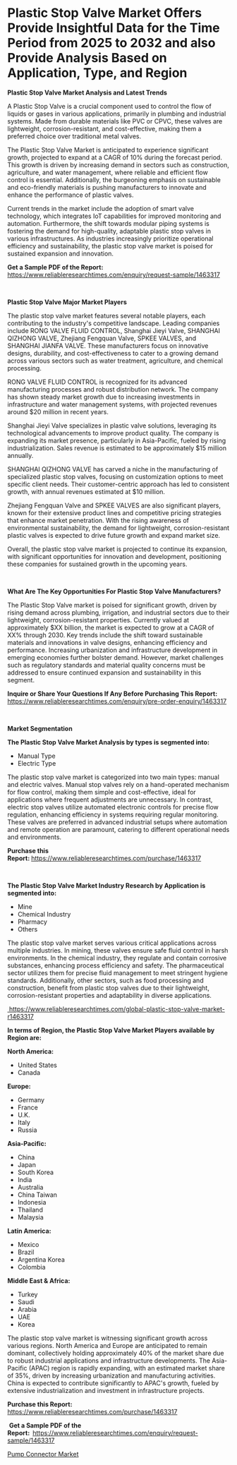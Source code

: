 <p><h1>Plastic Stop Valve Market Offers Provide Insightful Data for the Time Period from 2025 to 2032 and also Provide Analysis Based on Application, Type, and Region</h1></p><p><strong>Plastic Stop Valve Market Analysis and Latest Trends</strong></p>
<p><p>A Plastic Stop Valve is a crucial component used to control the flow of liquids or gases in various applications, primarily in plumbing and industrial systems. Made from durable materials like PVC or CPVC, these valves are lightweight, corrosion-resistant, and cost-effective, making them a preferred choice over traditional metal valves.</p><p>The Plastic Stop Valve Market is anticipated to experience significant growth, projected to expand at a CAGR of 10% during the forecast period. This growth is driven by increasing demand in sectors such as construction, agriculture, and water management, where reliable and efficient flow control is essential. Additionally, the burgeoning emphasis on sustainable and eco-friendly materials is pushing manufacturers to innovate and enhance the performance of plastic valves.</p><p>Current trends in the market include the adoption of smart valve technology, which integrates IoT capabilities for improved monitoring and automation. Furthermore, the shift towards modular piping systems is fostering the demand for high-quality, adaptable plastic stop valves in various infrastructures. As industries increasingly prioritize operational efficiency and sustainability, the plastic stop valve market is poised for sustained expansion and innovation.</p></p>
<p><strong>Get a Sample PDF of the Report:&nbsp;</strong> <a href="https://www.reliableresearchtimes.com/enquiry/request-sample/1463317?utm_campaign=2479&utm_medium=2&utm_source=Github&utm_content=ia&utm_term=18022025&utm_id=plastic-stop-valve">https://www.reliableresearchtimes.com/enquiry/request-sample/1463317</a></p>
<p>&nbsp;</p>
<p><strong>Plastic Stop Valve Major Market Players</strong></p>
<p><p>The plastic stop valve market features several notable players, each contributing to the industry's competitive landscape. Leading companies include RONG VALVE FLUID CONTROL, Shanghai Jieyi Valve, SHANGHAI QIZHONG VALVE, Zhejiang Fengquan Valve, SPKEE VALVES, and SHANGHAI JIANFA VALVE. These manufacturers focus on innovative designs, durability, and cost-effectiveness to cater to a growing demand across various sectors such as water treatment, agriculture, and chemical processing.</p><p>RONG VALVE FLUID CONTROL is recognized for its advanced manufacturing processes and robust distribution network. The company has shown steady market growth due to increasing investments in infrastructure and water management systems, with projected revenues around $20 million in recent years.</p><p>Shanghai Jieyi Valve specializes in plastic valve solutions, leveraging its technological advancements to improve product quality. The company is expanding its market presence, particularly in Asia-Pacific, fueled by rising industrialization. Sales revenue is estimated to be approximately $15 million annually.</p><p>SHANGHAI QIZHONG VALVE has carved a niche in the manufacturing of specialized plastic stop valves, focusing on customization options to meet specific client needs. Their customer-centric approach has led to consistent growth, with annual revenues estimated at $10 million.</p><p>Zhejiang Fengquan Valve and SPKEE VALVES are also significant players, known for their extensive product lines and competitive pricing strategies that enhance market penetration. With the rising awareness of environmental sustainability, the demand for lightweight, corrosion-resistant plastic valves is expected to drive future growth and expand market size.</p><p>Overall, the plastic stop valve market is projected to continue its expansion, with significant opportunities for innovation and development, positioning these companies for sustained growth in the upcoming years.</p></p>
<p>&nbsp;</p>
<p><strong>What Are The Key Opportunities For Plastic Stop Valve Manufacturers?</strong></p>
<p><p>The Plastic Stop Valve market is poised for significant growth, driven by rising demand across plumbing, irrigation, and industrial sectors due to their lightweight, corrosion-resistant properties. Currently valued at approximately $XX billion, the market is expected to grow at a CAGR of XX% through 2030. Key trends include the shift toward sustainable materials and innovations in valve designs, enhancing efficiency and performance. Increasing urbanization and infrastructure development in emerging economies further bolster demand. However, market challenges such as regulatory standards and material quality concerns must be addressed to ensure continued expansion and sustainability in this segment.</p></p>
<p><strong>Inquire or Share Your Questions If Any Before Purchasing This Report:</strong> <a href="https://www.reliableresearchtimes.com/enquiry/pre-order-enquiry/1463317?utm_campaign=2479&utm_medium=2&utm_source=Github&utm_content=ia&utm_term=18022025&utm_id=plastic-stop-valve">https://www.reliableresearchtimes.com/enquiry/pre-order-enquiry/1463317</a></p>
<p>&nbsp;</p>
<p><strong>Market Segmentation</strong></p>
<p><strong>The Plastic Stop Valve Market Analysis by types is segmented into:</strong></p>
<p><ul><li>Manual Type</li><li>Electric Type</li></ul></p>
<p><p>The plastic stop valve market is categorized into two main types: manual and electric valves. Manual stop valves rely on a hand-operated mechanism for flow control, making them simple and cost-effective, ideal for applications where frequent adjustments are unnecessary. In contrast, electric stop valves utilize automated electronic controls for precise flow regulation, enhancing efficiency in systems requiring regular monitoring. These valves are preferred in advanced industrial setups where automation and remote operation are paramount, catering to different operational needs and environments.</p></p>
<p><strong>Purchase this Report:&nbsp;</strong><a href="https://www.reliableresearchtimes.com/purchase/1463317?utm_campaign=2479&utm_medium=2&utm_source=Github&utm_content=ia&utm_term=18022025&utm_id=plastic-stop-valve">https://www.reliableresearchtimes.com/purchase/1463317</a></p>
<p>&nbsp;</p>
<p><strong>The Plastic Stop Valve Market Industry Research by Application is segmented into:</strong></p>
<p><ul><li>Mine</li><li>Chemical Industry</li><li>Pharmacy</li><li>Others</li></ul></p>
<p><p>The plastic stop valve market serves various critical applications across multiple industries. In mining, these valves ensure safe fluid control in harsh environments. In the chemical industry, they regulate and contain corrosive substances, enhancing process efficiency and safety. The pharmaceutical sector utilizes them for precise fluid management to meet stringent hygiene standards. Additionally, other sectors, such as food processing and construction, benefit from plastic stop valves due to their lightweight, corrosion-resistant properties and adaptability in diverse applications.</p></p>
<p><a href="https://www.reliableresearchtimes.com/global-plastic-stop-valve-market-r1463317?utm_campaign=2479&utm_medium=2&utm_source=Github&utm_content=ia&utm_term=18022025&utm_id=plastic-stop-valve">&nbsp;https://www.reliableresearchtimes.com/global-plastic-stop-valve-market-r1463317</a></p>
<p><strong>In terms of Region, the Plastic Stop Valve Market Players available by Region are:</strong></p>
<p>
    <p> <strong> North America: </strong>
        <ul>
            <li>United States</li>
            <li>Canada</li>
        </ul>
        </p> 
    <p> <strong> Europe: </strong>
        <ul>
            <li>Germany</li>
            <li>France</li>
            <li>U.K.</li>
            <li>Italy</li>
            <li>Russia</li>
        </ul>
        </p> 
    <p> <strong> Asia-Pacific: </strong>
        <ul>
            <li>China</li>
            <li>Japan</li>
            <li>South Korea</li>
            <li>India</li>
            <li>Australia</li>
            <li>China Taiwan</li>
            <li>Indonesia</li>
            <li>Thailand</li>
            <li>Malaysia</li>
        </ul>
        </p> 
    <p> <strong> Latin America: </strong>
        <ul>
            <li>Mexico</li>
            <li>Brazil</li>
            <li>Argentina Korea</li>
            <li>Colombia</li>
        </ul>
        </p> 
    <p> <strong> Middle East & Africa: </strong>
        <ul>
            <li>Turkey</li>
            <li>Saudi</li>
            <li>Arabia</li>
            <li>UAE</li>
            <li>Korea</li>
        </ul>
    </p>
    </p>
<p><p>The plastic stop valve market is witnessing significant growth across various regions. North America and Europe are anticipated to remain dominant, collectively holding approximately 40% of the market share due to robust industrial applications and infrastructure developments. The Asia-Pacific (APAC) region is rapidly expanding, with an estimated market share of 35%, driven by increasing urbanization and manufacturing activities. China is expected to contribute significantly to APAC's growth, fueled by extensive industrialization and investment in infrastructure projects.</p></p>
<p><strong>Purchase this Report: </strong><a href="https://www.reliableresearchtimes.com/purchase/1463317?utm_campaign=2479&utm_medium=2&utm_source=Github&utm_content=ia&utm_term=18022025&utm_id=plastic-stop-valve">https://www.reliableresearchtimes.com/purchase/1463317</a></p>
<p>&nbsp;<strong>Get a Sample PDF of the Report:&nbsp;&nbsp;</strong><a href="https://www.reliableresearchtimes.com/enquiry/request-sample/1463317?utm_campaign=2479&utm_medium=2&utm_source=Github&utm_content=ia&utm_term=18022025&utm_id=plastic-stop-valve">https://www.reliableresearchtimes.com/enquiry/request-sample/1463317</a></p>
<p><strong></strong></p>
<p><p><a href="https://github.com/phephezxnf/Market-Research-Report-List-1/blob/main/pump-connector-market.md?utm_campaign=2479&utm_medium=2&utm_source=Github&utm_content=ia&utm_term=18022025&utm_id=plastic-stop-valve">Pump Connector Market</a></p></p>